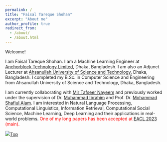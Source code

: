 ```yaml
---
permalink: /
title: "Faisal Tareque Shohan"
excerpt: "About me"
author_profile: true
redirect_from: 
  - /about/
  - /about.html
---
```


Welcome!

I am Faisal Tareque Shohan. I am a Machine Learning Engineer at [Anchorblock Technology Limited](https://anchorblock.ai/ "https://anchorblock.ai/"), Dhaka, Bangladesh. I am also an Adjunct Lecturer at [Ahsanullah University of Science and Technology](https://aust.edu/ "https://aust.edu/"), Dhaka, Bangladesh. I completed my B.Sc. in Computer Science and Engineering from Ahsanullah University of Science and Technology, Dhaka, Bangladesh. 

I am currently collaborating with [Mir Tafseer Nayeem](https://scholar.google.com/citations?user=qoeylgEAAAAJ&hl=en "Research profile") and previously worked under the supervision of Dr. [Muhammad Ibrahim](https://du.ac.bd/faculty/faculty_details/CSE/4167 "Academic profile") and Prof. Dr. [Mohammad Shafiul Alam](https://scholar.google.com/citations?view_op=list_works&hl=en&hl=en&user=5ZXfn_cAAAAJ&sortby=pubdate "Research profile"). I am interested in Natural Language Processing, Computational Linguistics, Information Retrieval, Computational Social Science, Machine Learning, Deep Learning and their applications in real-world problems. <span style="color:Red">One of my long papers has been accepted at [EACL 2023](https://2023.eacl.org/) (main).</span>

[<img src="https://img.icons8.com/emoji/24/000000/up-arrow-emoji.png"/>](https://faisaltareque.github.io/#)[Top](https://faisaltareque.github.io/#)
<!---
<script type="text/javascript" id="clustrmaps" src="//clustrmaps.com/map_v2.js?d=zvuzuYG5Lmg-HQr6bbRY41UVcTuU9YJq4WEjJ9nZ-z4&cl=ffffff&w=300" ></script>
-->
<script type="text/javascript" id="mmvst_globe" src="//mapmyvisitors.com/globe.js?d=tVTayxsZbIwH9AS8ueuxjW4Dv8uB7dG_b2vY8ekGKaE"></script>
